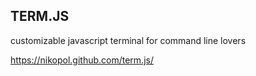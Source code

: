 TERM.JS
-------

customizable javascript terminal for command line lovers

https://nikopol.github.com/term.js/
